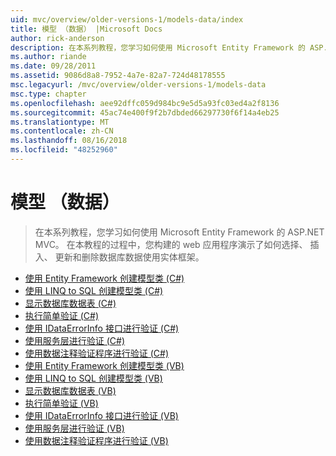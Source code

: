 ```yaml
---
uid: mvc/overview/older-versions-1/models-data/index
title: 模型 （数据） |Microsoft Docs
author: rick-anderson
description: 在本系列教程，您学习如何使用 Microsoft Entity Framework 的 ASP.NET MVC。 在本教程的过程中，您构建 web 应用程序...
ms.author: riande
ms.date: 09/28/2011
ms.assetid: 9086d8a8-7952-4a7e-82a7-724d48178555
msc.legacyurl: /mvc/overview/older-versions-1/models-data
msc.type: chapter
ms.openlocfilehash: aee92dffc059d984bc9e5d5a93fc03ed4a2f8136
ms.sourcegitcommit: 45ac74e400f9f2b7dbded66297730f6f14a4eb25
ms.translationtype: MT
ms.contentlocale: zh-CN
ms.lasthandoff: 08/16/2018
ms.locfileid: "48252960"
---
```

<a name="models-data"></a>模型 （数据）
====================
> 在本系列教程，您学习如何使用 Microsoft Entity Framework 的 ASP.NET MVC。 在本教程的过程中，您构建的 web 应用程序演示了如何选择、 插入、 更新和删除数据库数据使用实体框架。


- [使用 Entity Framework 创建模型类 (C#)](creating-model-classes-with-the-entity-framework-cs.md)
- [使用 LINQ to SQL 创建模型类 (C#)](creating-model-classes-with-linq-to-sql-cs.md)
- [显示数据库数据表 (C#)](displaying-a-table-of-database-data-cs.md)
- [执行简单验证 (C#)](performing-simple-validation-cs.md)
- [使用 IDataErrorInfo 接口进行验证 (C#)](validating-with-the-idataerrorinfo-interface-cs.md)
- [使用服务层进行验证 (C#)](validating-with-a-service-layer-cs.md)
- [使用数据注释验证程序进行验证 (C#)](validation-with-the-data-annotation-validators-cs.md)
- [使用 Entity Framework 创建模型类 (VB)](creating-model-classes-with-the-entity-framework-vb.md)
- [使用 LINQ to SQL 创建模型类 (VB)](creating-model-classes-with-linq-to-sql-vb.md)
- [显示数据库数据表 (VB)](displaying-a-table-of-database-data-vb.md)
- [执行简单验证 (VB)](performing-simple-validation-vb.md)
- [使用 IDataErrorInfo 接口进行验证 (VB)](validating-with-the-idataerrorinfo-interface-vb.md)
- [使用服务层进行验证 (VB)](validating-with-a-service-layer-vb.md)
- [使用数据注释验证程序进行验证 (VB)](validation-with-the-data-annotation-validators-vb.md)
